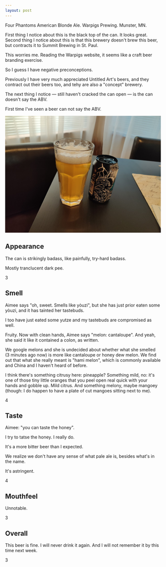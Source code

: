 ```yaml
---
layout: post
---
```

Four Phantoms American Blonde Ale.
Warpigs Prewing.
Munster, MN.

First thing I notice about this is the black top of the can.
It looks great.
Second thing I notice about this is that this brewery doesn't brew this beer,
but contracts it to Summit Brewing in St. Paul.

This worries me.
Reading the Warpigs website,
it seems like a craft beer branding exercise.

So I guess I have negative preconceptions.

Previously I have very much appreciated Untitled Art's beers,
and they contract out their beers too,
and tehy are also a "concept" brewery.

The next thing I notice &mdash;
still haven't cracked the can open &mdash;
is the can doesn't say the ABV.

First time I've seen a beer can not say the ABV.

<img class="beer-photo" src="/beer/images/2021-04-25-warpigs-four-phantoms-american-blonde-ale.jpg"/>


## Appearance

The can is strikingly badass,
like painfully,
try-hard badass.

Mostly tranclucent dark pee.

3


## Smell

Aimee says "oh, sweet. Smells like yòuzi",
but she has just prior eaten some yòuzi,
and it has tainted her tastebuds.

I too have just eated some yutze and my tastebuds are compromised as well.

Fruity.
Now with clean hands, Aimee says "melon: cantaloupe".
And yeah, she said it like it contained a colon, as written.

We google melons and she is undecided about whether what she smelled
(3 minutes ago now) is more like cantaloupe or honey dew melon.
We find out that what she really meant is "hami melon",
which is commonly available and China and I haven't heard of before.

I think there's something citrusy here:
pineapple? Something mild,
no: it's one of those tiny little oranges that you peel open real quick with your hands and gobble up.
Mild citrus.
And something melony,
maybe mangoey
(though: I do happen to have a plate of cut mangoes sitting next to me).

4


## Taste

Aimee: "you can taste the honey".

I try to tatse the honey.
I really do.

It's a more bitter beer than I expected.

We realize we don't have any sense of what pale ale is,
besides what's in the name.

It's astringent.

4


## Mouthfeel

Unnotable.

3


## Overall

This beer is fine.
I will never drink it again.
And I will not remember it by this time next week.

3

